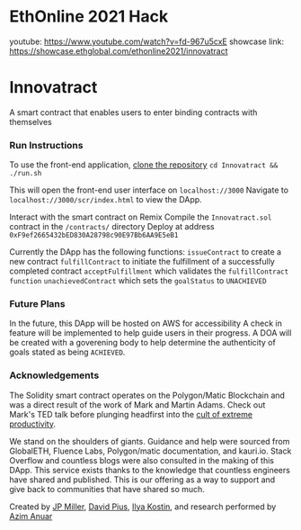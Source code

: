 # EthOnline 2021 Hack

youtube: https://www.youtube.com/watch?v=fd-967u5cxE
showcase link: https://showcase.ethglobal.com/ethonline2021/innovatract

# Innovatract
A smart contract that enables users to enter binding contracts with themselves

### Run Instructions

To use the front-end application, [clone the repository](https://docs.github.com/en/github/creating-cloning-and-archiving-repositories/cloning-a-repository-from-github/cloning-a-repository)
`cd Innovatract && ./run.sh`

This will open the front-end user interface on `localhost://3000`
Navigate to `localhost://3000/scr/index.html` to view the DApp.

Interact with the smart contract on Remix
Compile the `Innovatract.sol` contract in the `/contracts/` directory
Deploy at address `0xF9ef2665432bED830A28798c90E97Bb6AA9E5eB1`

Currently the DApp has the following functions:
`issueContract` to create a new contract
`fulfillContract` to initiate the fulfillment of a successfully completed contract
`acceptFulfillment` which validates the `fulfillContract function`
`unachievedContract` which sets the `goalStatus` to `UNACHIEVED`

### Future Plans

In the future, this DApp will be hosted on AWS for accessibility
A check in feature will be implemented to help guide users in their progress.
A DOA will be created with a goverening body to help determine the authenticity of goals stated as being `ACHIEVED`.

### Acknowledgements

The Solidity smart contract operates on the Polygon/Matic Blockchain and was a direct result of the work of Mark and Martin Adams. Check out Mark's TED talk before plunging headfirst into the [cult of extreme productivity](https://www.youtube.com/watch?v=2paoNvG5Nmo&list=PLYGuL9Tilhs0t4LowumYeYWKN0oTChoQE).

We stand on the shoulders of giants. Guidance and help were sourced from GlobalETH, Fluence Labs, Polygon/matic documentation, and kauri.io. Stack Overflow and countless blogs were also consulted in the making of this DApp. This service exists thanks to the knowledge that countless engineers have shared and published. This is our offering as a way to support and give back to communities that have shared so much.

Created by [JP Miller](https://github.com/TheChronicMonster), [David Pius](https://github.com/davidpius95), [Ilya Kostin](https://github.com/IlyaKIS1), and research performed by [Azim Anuar](https://github.com/azimanuar5874)
